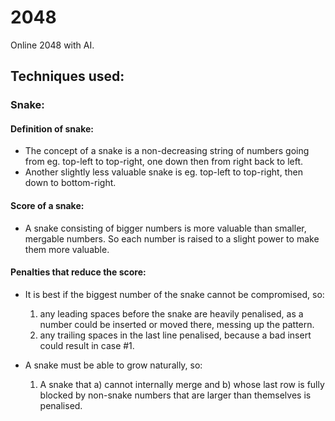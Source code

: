 # 2048
Online 2048 with AI.

## Techniques used:
### Snake:
#### Definition of snake:
* The concept of a snake is a non-decreasing string of numbers going from eg. top-left to top-right, one down
then from right back to left.
* Another slightly less valuable snake is eg. top-left to top-right, then down to
bottom-right.

#### Score of a snake:
* A snake consisting of bigger numbers is more valuable than smaller, mergable numbers. So each number is raised to a slight power to make them more valuable.

#### Penalties that reduce the score:
* It is best if the biggest number of the snake cannot be compromised, so:
  1. any leading spaces before the snake are heavily penalised, as a number could be inserted or moved there, 
messing up the pattern.
  2. any trailing spaces in the last line penalised, because a bad insert could result in case #1.

* A snake must be able to grow naturally, so:
  1. A snake that a) cannot internally merge and b) whose last row is fully blocked by non-snake numbers that are larger than themselves is penalised.
